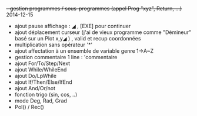 ~~- gestion programmes / sous-programmes (appel Prog "xyz", Return, ...)~~ 2014-12-15
- ajout pause affichage : ◢ , [EXE] pour continuer
- ajout déplacement curseur (j'ai de vieux programme comme "Démineur" basé sur un Plot x,y◢ ) , valid et recup coordonnées
- multiplication sans opérateur '*'
- ajout affectation à un ensemble de variable genre 1→A~Z
- gestion commentaire 1 line : 'commentaire
- ajout For/To/Step/Next
- ajout While/WhileEnd
- ajout Do/LpWhile
- ajout If/Then/Else/IfEnd 
- ajout And/Or/not
- fonction trigo (sin, cos, ..)
- mode Deg, Rad, Grad
- Pol() / Rec()
